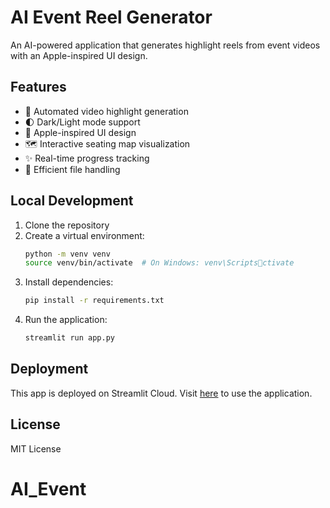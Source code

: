 # AI Event Reel Generator

An AI-powered application that generates highlight reels from event videos with an Apple-inspired UI design.

## Features

- 🎥 Automated video highlight generation
- 🌓 Dark/Light mode support
- 🎨 Apple-inspired UI design
- 🗺️ Interactive seating map visualization
- ✨ Real-time progress tracking
- 🔄 Efficient file handling

## Local Development

1. Clone the repository
2. Create a virtual environment:
   ```bash
   python -m venv venv
   source venv/bin/activate  # On Windows: venv\Scriptsctivate
   ```
3. Install dependencies:
   ```bash
   pip install -r requirements.txt
   ```
4. Run the application:
   ```bash
   streamlit run app.py
   ```

## Deployment

This app is deployed on Streamlit Cloud. Visit [here](your-app-url) to use the application.

## License

MIT License
# AI_Event

